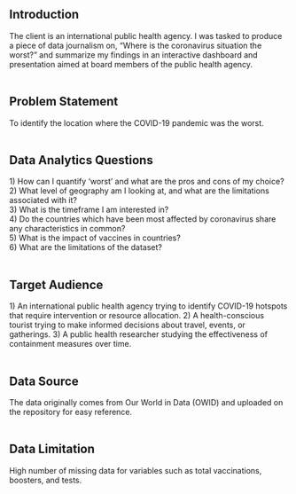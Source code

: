 <h2> Introduction </h2>
The client is an international public health agency. I was tasked to produce a piece of data journalism on, “Where is the coronavirus situation the worst?” and summarize my findings in an interactive dashboard and presentation aimed at board members of the public health agency.
<br>
<br>
<h2> Problem Statement </h2>
To identify the location where the COVID-19 pandemic was the worst.
<br>
<br>
<h2> Data Analytics Questions </h2>
1) How can I quantify ‘worst’ and what are the pros and cons of my choice?
<br/>2) What level of geography am I looking at, and what are the limitations associated with it?
<br/>3) What is the timeframe I am interested in?
<br/>4) Do the countries which have been most affected by coronavirus share any characteristics in common?
<br/>5) What is the impact of vaccines in countries?
<br/>6) What are the limitations of the dataset?
<br>
<br>
<h2> Target Audience </h2>
1) An international public health agency trying to identify COVID-19 hotspots that require intervention or resource allocation.
2) A health-conscious tourist trying to make informed decisions about travel, events, or gatherings.
3) A public health researcher studying the effectiveness of containment measures over time.
<br>
<br>
<h2> Data Source </h2>
The data originally comes from Our World in Data (OWID) and uploaded on the repository for easy reference.
<br>
<br>
<h2> Data Limitation </h2>
High number of missing data for variables such as total vaccinations, boosters, and tests.


